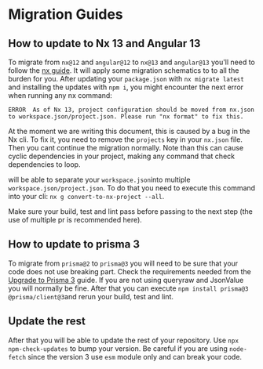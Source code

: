 # Migration Guides

## How to update to Nx 13 and Angular 13

To migrate from `nx@12` and `angular@12` to `nx@13` and `angular@13` you'll need
to follow the [nx guide](https://nx.dev/l/n/core-concepts/updating-nx). It will
apply some migration schematics to to all the burden for you. After updating
your `package.json` with `nx migrate latest` and installing the updates with
`npm i`, you might encounter the next error when running any nx command:

```
ERROR  As of Nx 13, project configuration should be moved from nx.json to workspace.json/project.json. Please run "nx format" to fix this.
```

At the moment we are writing this document, this is caused by a bug in the Nx
cli. To fix it, you need to remove the `projects` key in your `nx.json` file.
Then you cant continue the migration normally. Note than this can cause cyclic
dependencies in your project, making any command that check dependencies to
loop.

will be able to separate your `workspace.json`into multiple
`workspace.json/project.json`. To do that you need to execute this command into
your cli: `nx g convert-to-nx-project --all`.

Make sure your build, test and lint pass before passing to the next step (the
use of multiple pr is recommended here).

## How to update to prisma 3

To migrate from `prisma@2` to `prisma@3` you will need to be sure that your code
does not use breaking part. Check the requirements needed from the
[Upgrade to Prisma 3](https://www.prisma.io/docs/guides/upgrade-guides/upgrading-versions/upgrading-to-prisma-3)
guide. If you are not using queryraw and JsonValue you will normally be fine.
After that you can execute `npm install prisma@3 @prisma/client@3`and rerun your
build, test and lint.

## Update the rest

After that you will be able to update the rest of your repository. Use
`npx npm-check-updates` to bump your version. Be careful if you are using
`node-fetch` since the version 3 use `esm` module only and can break your code.
